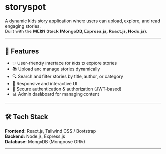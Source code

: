 # storyspot

A dynamic kids story application where users can upload, explore, and read engaging stories.  
Built with the **MERN Stack (MongoDB, Express.js, React.js, Node.js)**.  

---

## 🚀 Features  
- ✨ User-friendly interface for kids to explore stories  
- 📚 Upload and manage stories dynamically  
- 🔍 Search and filter stories by title, author, or category  
- 🎨 Responsive and interactive UI  
- 🔐 Secure authentication & authorization (JWT-based)  
- 📊 Admin dashboard for managing content  

---

## 🛠️ Tech Stack  
**Frontend:** React.js, Tailwind CSS / Bootstrap  
**Backend:** Node.js, Express.js  
**Database:** MongoDB (Mongoose ORM)  

---
